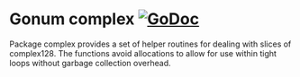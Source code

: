 # Gonum complex [![GoDoc](https://godoc.org/gonum.org/v1/gonum/complex?status.svg)](https://godoc.org/gonum.org/v1/gonum/complex)

Package complex provides a set of helper routines for dealing with slices of complex128.
The functions avoid allocations to allow for use within tight loops without garbage collection overhead.
